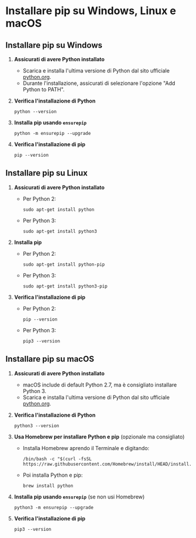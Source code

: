 
# Installare pip su Windows, Linux e macOS

## Installare pip su Windows

1. **Assicurati di avere Python installato**
   - Scarica e installa l'ultima versione di Python dal sito ufficiale [python.org](https://www.python.org/).
   - Durante l'installazione, assicurati di selezionare l'opzione "Add Python to PATH".

2. **Verifica l'installazione di Python**
   ```shell
   python --version
   ```

3. **Installa pip usando `ensurepip`**
   ```shell
   python -m ensurepip --upgrade
   ```

4. **Verifica l'installazione di pip**
   ```shell
   pip --version
   ```

## Installare pip su Linux

1. **Assicurati di avere Python installato**
   - Per Python 2:
     ```shell
     sudo apt-get install python
     ```
   - Per Python 3:
     ```shell
     sudo apt-get install python3
     ```

2. **Installa pip**
   - Per Python 2:
     ```shell
     sudo apt-get install python-pip
     ```
   - Per Python 3:
     ```shell
     sudo apt-get install python3-pip
     ```

3. **Verifica l'installazione di pip**
   - Per Python 2:
     ```shell
     pip --version
     ```
   - Per Python 3:
     ```shell
     pip3 --version
     ```

## Installare pip su macOS

1. **Assicurati di avere Python installato**
   - macOS include di default Python 2.7, ma è consigliato installare Python 3.
   - Scarica e installa l'ultima versione di Python dal sito ufficiale [python.org](https://www.python.org/).

2. **Verifica l'installazione di Python**
   ```shell
   python3 --version
   ```

3. **Usa Homebrew per installare Python e pip** (opzionale ma consigliato)
   - Installa Homebrew aprendo il Terminale e digitando:
     ```shell
     /bin/bash -c "$(curl -fsSL https://raw.githubusercontent.com/Homebrew/install/HEAD/install.sh)"
     ```
   - Poi installa Python e pip:
     ```shell
     brew install python
     ```

4. **Installa pip usando `ensurepip`** (se non usi Homebrew)
   ```shell
   python3 -m ensurepip --upgrade
   ```

5. **Verifica l'installazione di pip**
   ```shell
   pip3 --version
   ```
